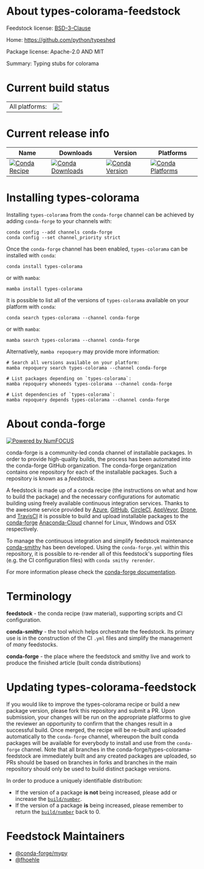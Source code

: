 About types-colorama-feedstock
==============================

Feedstock license: [BSD-3-Clause](https://github.com/conda-forge/types-colorama-feedstock/blob/main/LICENSE.txt)

Home: https://github.com/python/typeshed

Package license: Apache-2.0 AND MIT

Summary: Typing stubs for colorama

Current build status
====================


<table><tr><td>All platforms:</td>
    <td>
      <a href="https://dev.azure.com/conda-forge/feedstock-builds/_build/latest?definitionId=13160&branchName=main">
        <img src="https://dev.azure.com/conda-forge/feedstock-builds/_apis/build/status/types-colorama-feedstock?branchName=main">
      </a>
    </td>
  </tr>
</table>

Current release info
====================

| Name | Downloads | Version | Platforms |
| --- | --- | --- | --- |
| [![Conda Recipe](https://img.shields.io/badge/recipe-types--colorama-green.svg)](https://anaconda.org/conda-forge/types-colorama) | [![Conda Downloads](https://img.shields.io/conda/dn/conda-forge/types-colorama.svg)](https://anaconda.org/conda-forge/types-colorama) | [![Conda Version](https://img.shields.io/conda/vn/conda-forge/types-colorama.svg)](https://anaconda.org/conda-forge/types-colorama) | [![Conda Platforms](https://img.shields.io/conda/pn/conda-forge/types-colorama.svg)](https://anaconda.org/conda-forge/types-colorama) |

Installing types-colorama
=========================

Installing `types-colorama` from the `conda-forge` channel can be achieved by adding `conda-forge` to your channels with:

```
conda config --add channels conda-forge
conda config --set channel_priority strict
```

Once the `conda-forge` channel has been enabled, `types-colorama` can be installed with `conda`:

```
conda install types-colorama
```

or with `mamba`:

```
mamba install types-colorama
```

It is possible to list all of the versions of `types-colorama` available on your platform with `conda`:

```
conda search types-colorama --channel conda-forge
```

or with `mamba`:

```
mamba search types-colorama --channel conda-forge
```

Alternatively, `mamba repoquery` may provide more information:

```
# Search all versions available on your platform:
mamba repoquery search types-colorama --channel conda-forge

# List packages depending on `types-colorama`:
mamba repoquery whoneeds types-colorama --channel conda-forge

# List dependencies of `types-colorama`:
mamba repoquery depends types-colorama --channel conda-forge
```


About conda-forge
=================

[![Powered by
NumFOCUS](https://img.shields.io/badge/powered%20by-NumFOCUS-orange.svg?style=flat&colorA=E1523D&colorB=007D8A)](https://numfocus.org)

conda-forge is a community-led conda channel of installable packages.
In order to provide high-quality builds, the process has been automated into the
conda-forge GitHub organization. The conda-forge organization contains one repository
for each of the installable packages. Such a repository is known as a *feedstock*.

A feedstock is made up of a conda recipe (the instructions on what and how to build
the package) and the necessary configurations for automatic building using freely
available continuous integration services. Thanks to the awesome service provided by
[Azure](https://azure.microsoft.com/en-us/services/devops/), [GitHub](https://github.com/),
[CircleCI](https://circleci.com/), [AppVeyor](https://www.appveyor.com/),
[Drone](https://cloud.drone.io/welcome), and [TravisCI](https://travis-ci.com/)
it is possible to build and upload installable packages to the
[conda-forge](https://anaconda.org/conda-forge) [Anaconda-Cloud](https://anaconda.org/)
channel for Linux, Windows and OSX respectively.

To manage the continuous integration and simplify feedstock maintenance
[conda-smithy](https://github.com/conda-forge/conda-smithy) has been developed.
Using the ``conda-forge.yml`` within this repository, it is possible to re-render all of
this feedstock's supporting files (e.g. the CI configuration files) with ``conda smithy rerender``.

For more information please check the [conda-forge documentation](https://conda-forge.org/docs/).

Terminology
===========

**feedstock** - the conda recipe (raw material), supporting scripts and CI configuration.

**conda-smithy** - the tool which helps orchestrate the feedstock.
                   Its primary use is in the construction of the CI ``.yml`` files
                   and simplify the management of *many* feedstocks.

**conda-forge** - the place where the feedstock and smithy live and work to
                  produce the finished article (built conda distributions)


Updating types-colorama-feedstock
=================================

If you would like to improve the types-colorama recipe or build a new
package version, please fork this repository and submit a PR. Upon submission,
your changes will be run on the appropriate platforms to give the reviewer an
opportunity to confirm that the changes result in a successful build. Once
merged, the recipe will be re-built and uploaded automatically to the
`conda-forge` channel, whereupon the built conda packages will be available for
everybody to install and use from the `conda-forge` channel.
Note that all branches in the conda-forge/types-colorama-feedstock are
immediately built and any created packages are uploaded, so PRs should be based
on branches in forks and branches in the main repository should only be used to
build distinct package versions.

In order to produce a uniquely identifiable distribution:
 * If the version of a package **is not** being increased, please add or increase
   the [``build/number``](https://docs.conda.io/projects/conda-build/en/latest/resources/define-metadata.html#build-number-and-string).
 * If the version of a package **is** being increased, please remember to return
   the [``build/number``](https://docs.conda.io/projects/conda-build/en/latest/resources/define-metadata.html#build-number-and-string)
   back to 0.

Feedstock Maintainers
=====================

* [@conda-forge/mypy](https://github.com/conda-forge/mypy/)
* [@fhoehle](https://github.com/fhoehle/)


